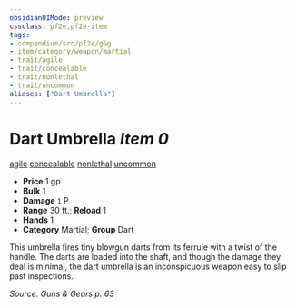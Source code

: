 ```yaml
---
obsidianUIMode: preview
cssclass: pf2e,pf2e-item
tags:
- compendium/src/pf2e/g&g
- item/category/weapon/martial
- trait/agile
- trait/concealable
- trait/nonlethal
- trait/uncommon
aliases: ["Dart Umbrella"]
---
```

# Dart Umbrella *Item 0*  
[agile](../../../Rules/traits/agile.md)  [concealable](../../../Rules/traits/concealable-g-g.md)  [nonlethal](../../../Rules/traits/nonlethal.md)  [uncommon](../../../Rules/traits/uncommon.md)  

- **Price** 1 gp
- **Bulk** 1
- **Damage** `1` P
- **Range** 30 ft.; **Reload** 1
- **Hands** 1
- **Category** Martial; **Group** Dart 

This umbrella fires tiny blowgun darts from its ferrule with a twist of the handle. The darts are loaded into the shaft, and though the damage they deal is minimal, the dart umbrella is an inconspicuous weapon easy to slip past inspections.

*Source: Guns & Gears p. 63*